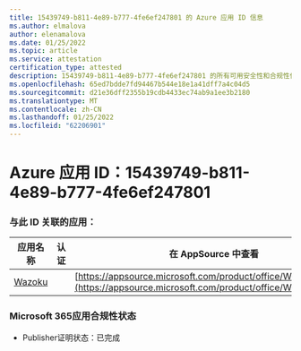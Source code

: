 ```yaml
---
title: 15439749-b811-4e89-b777-4fe6ef247801 的 Azure 应用 ID 信息
ms.author: elmalova
author: elenamalova
ms.date: 01/25/2022
ms.topic: article
ms.service: attestation
certification_type: attested
description: 15439749-b811-4e89-b777-4fe6ef247801 的所有可用安全性和合规性信息。
ms.openlocfilehash: 65ed7bdde7fd94467b544e18e1a41dff7a4c04d5
ms.sourcegitcommit: d21e36dff2355b19cdb4433ec74ab9a1ee3b2180
ms.translationtype: MT
ms.contentlocale: zh-CN
ms.lasthandoff: 01/25/2022
ms.locfileid: "62206901"
---
```

# <a name="azure-app-id-15439749-b811-4e89-b777-4fe6ef247801"></a>Azure 应用 ID：15439749-b811-4e89-b777-4fe6ef247801


### <a name="apps-associated-with-this-id"></a>与此 ID 关联的应用：
| **应用名称** | **认证** | **在 AppSource 中查看** |
|--------------|---------------|-----------------------|
| [Wazoku](https://docs.microsoft.com/microsoft-365-app-certification/forward/WA200003384) |  | [https://appsource.microsoft.com/product/office/WA200003384](https://appsource.microsoft.com/product/office/WA200003384) |

### <a name="microsoft-365-app-compliance-status"></a>Microsoft 365应用合规性状态
- Publisher证明状态：已完成
